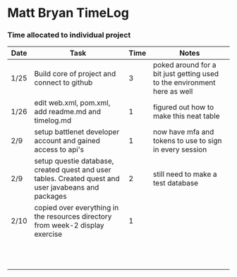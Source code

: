 # Matt Bryan TimeLog

### Time allocated to individual project 

| Date | Task                                                                                                 | Time | Notes                                                                    |
|------|------------------------------------------------------------------------------------------------------|------|--------------------------------------------------------------------------|
| 1/25 | Build core of project and connect to github                                                          | 3    | poked around for a bit just getting used to the environment here as well |
| 1/26 | edit web.xml, pom.xml, add readme.md and timelog.md                                                  | 1    | figured out how to make this neat table                                  |
| 2/9  | setup battlenet developer account and gained access to api's                                         | 1    | now have mfa and tokens to use to sign in every session                  |
| 2/9  | setup questie database, created quest and user tables. Created quest and user javabeans and packages | 2    | still need to make a test database                                       |
| 2/10 | copied over everything in the resources directory from week-2 display exercise                       | 1    ||
|||||
|||||
|||||
|||||
|||||
|||||
|||||
|||||
|||||
|||||
|||||


